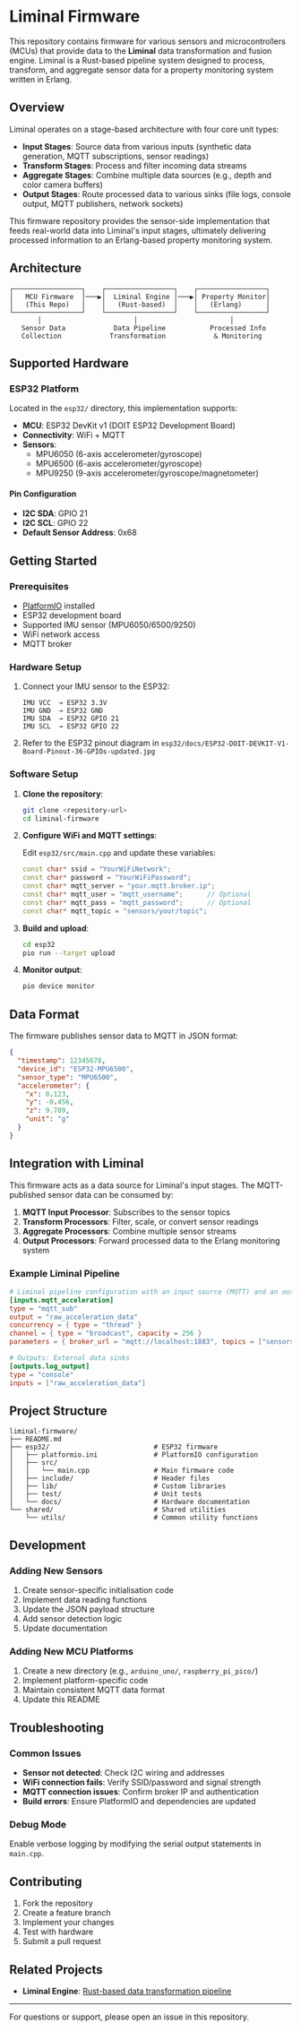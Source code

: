 # Liminal Firmware

This repository contains firmware for various sensors and microcontrollers (MCUs) that provide data to the **Liminal** data transformation and fusion engine. Liminal is a Rust-based pipeline system designed to process, transform, and aggregate sensor data for a property monitoring system written in Erlang.

## Overview

Liminal operates on a stage-based architecture with four core unit types:

- **Input Stages**: Source data from various inputs (synthetic data generation, MQTT subscriptions, sensor readings)
- **Transform Stages**: Process and filter incoming data streams
- **Aggregate Stages**: Combine multiple data sources (e.g., depth and color camera buffers)
- **Output Stages**: Route processed data to various sinks (file logs, console output, MQTT publishers, network sockets)

This firmware repository provides the sensor-side implementation that feeds real-world data into Liminal's input stages, ultimately delivering processed information to an Erlang-based property monitoring system.

## Architecture

```
┌─────────────────┐    ┌─────────────────┐    ┌─────────────────┐
│   MCU Firmware  │───▶│  Liminal Engine │───▶│ Property Monitor│
│   (This Repo)   │    │   (Rust-based)  │    │   (Erlang)      │
└─────────────────┘    └─────────────────┘    └─────────────────┘
       │                       │                       │
   Sensor Data            Data Pipeline           Processed Info
   Collection            Transformation            & Monitoring
```

## Supported Hardware

### ESP32 Platform

Located in the `esp32/` directory, this implementation supports:

- **MCU**: ESP32 DevKit v1 (DOIT ESP32 Development Board)
- **Connectivity**: WiFi + MQTT
- **Sensors**:
  - MPU6050 (6-axis accelerometer/gyroscope)
  - MPU6500 (6-axis accelerometer/gyroscope)
  - MPU9250 (9-axis accelerometer/gyroscope/magnetometer)

#### Pin Configuration
- **I2C SDA**: GPIO 21
- **I2C SCL**: GPIO 22
- **Default Sensor Address**: 0x68

## Getting Started

### Prerequisites

- [PlatformIO](https://platformio.org/) installed
- ESP32 development board
- Supported IMU sensor (MPU6050/6500/9250)
- WiFi network access
- MQTT broker

### Hardware Setup

1. Connect your IMU sensor to the ESP32:
   ```
   IMU VCC  → ESP32 3.3V
   IMU GND  → ESP32 GND
   IMU SDA  → ESP32 GPIO 21
   IMU SCL  → ESP32 GPIO 22
   ```

2. Refer to the ESP32 pinout diagram in `esp32/docs/ESP32-DOIT-DEVKIT-V1-Board-Pinout-36-GPIOs-updated.jpg`

### Software Setup

1. **Clone the repository**:
   ```bash
   git clone <repository-url>
   cd liminal-firmware
   ```

2. **Configure WiFi and MQTT settings**:
   
   Edit `esp32/src/main.cpp` and update these variables:
   ```cpp
   const char* ssid = "YourWiFiNetwork";
   const char* password = "YourWiFiPassword";
   const char* mqtt_server = "your.mqtt.broker.ip";
   const char* mqtt_user = "mqtt_username";      // Optional
   const char* mqtt_pass = "mqtt_password";      // Optional
   const char* mqtt_topic = "sensors/your/topic";
   ```

3. **Build and upload**:
   ```bash
   cd esp32
   pio run --target upload
   ```

4. **Monitor output**:
   ```bash
   pio device monitor
   ```

## Data Format

The firmware publishes sensor data to MQTT in JSON format:

```json
{
  "timestamp": 12345678,
  "device_id": "ESP32-MPU6500",
  "sensor_type": "MPU6500",
  "accelerometer": {
    "x": 0.123,
    "y": -0.456,
    "z": 9.789,
    "unit": "g"
  }
}
```

## Integration with Liminal

This firmware acts as a data source for Liminal's input stages. The MQTT-published sensor data can be consumed by:

1. **MQTT Input Processor**: Subscribes to the sensor topics
2. **Transform Processors**: Filter, scale, or convert sensor readings
3. **Aggregate Processors**: Combine multiple sensor streams
4. **Output Processors**: Forward processed data to the Erlang monitoring system

### Example Liminal Pipeline

```TOML
# Liminal pipeline configuration with an input source (MQTT) and an output sink (console)
[inputs.mqtt_acceleration]
type = "mqtt_sub"
output = "raw_acceleration_data"
concurrency = { type = "thread" }
channel = { type = "broadcast", capacity = 256 }
parameters = { broker_url = "mqtt://localhost:1883", topics = ["sensors/mpu6500/accelerometer"], client_id = "test_mqtt_input", qos = 0, clean_session = true, username = "", password = "" }

# Outputs: External data sinks
[outputs.log_output]
type = "console"
inputs = ["raw_acceleration_data"]
```

## Project Structure

```
liminal-firmware/
├── README.md
├── esp32/                          # ESP32 firmware
│   ├── platformio.ini              # PlatformIO configuration
│   ├── src/
│   │   └── main.cpp                # Main firmware code
│   ├── include/                    # Header files
│   ├── lib/                        # Custom libraries
│   ├── test/                       # Unit tests
│   └── docs/                       # Hardware documentation
└── shared/                         # Shared utilities
    └── utils/                      # Common utility functions
```

## Development

### Adding New Sensors

1. Create sensor-specific initialisation code
2. Implement data reading functions
3. Update the JSON payload structure
4. Add sensor detection logic
5. Update documentation

### Adding New MCU Platforms

1. Create a new directory (e.g., `arduino_uno/`, `raspberry_pi_pico/`)
2. Implement platform-specific code
3. Maintain consistent MQTT data format
4. Update this README

## Troubleshooting

### Common Issues

- **Sensor not detected**: Check I2C wiring and addresses
- **WiFi connection fails**: Verify SSID/password and signal strength
- **MQTT connection issues**: Confirm broker IP and authentication
- **Build errors**: Ensure PlatformIO and dependencies are updated

### Debug Mode

Enable verbose logging by modifying the serial output statements in `main.cpp`.

## Contributing

1. Fork the repository
2. Create a feature branch
3. Implement your changes
4. Test with hardware
5. Submit a pull request

## Related Projects

- **Liminal Engine**: [Rust-based data transformation pipeline](https://github.com/keithbugeja/liminal) 

---

For questions or support, please open an issue in this repository.